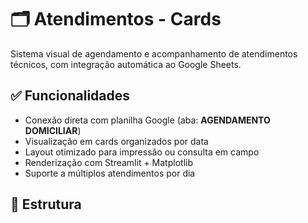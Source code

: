 # 🗂️ Atendimentos - Cards

Sistema visual de agendamento e acompanhamento de atendimentos técnicos, com integração automática ao Google Sheets.

## ✅ Funcionalidades

- Conexão direta com planilha Google (aba: **AGENDAMENTO DOMICILIAR**)
- Visualização em cards organizados por data
- Layout otimizado para impressão ou consulta em campo
- Renderização com Streamlit + Matplotlib
- Suporte a múltiplos atendimentos por dia

## 📂 Estrutura

